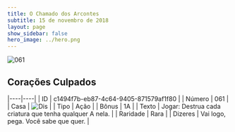 ```yaml
---
title: O Chamado dos Arcontes
subtitle: 15 de novembro de 2018
layout: page
show_sidebar: false
hero_image: ../hero.png
---
```


![061](https://cdn.keyforgegame.com/media/card_front/pt/341_061_HM8RPQWR5X46_pt.png)

## Corações Culpados

|----|----|
| ID | c1494f7b-eb87-4c64-9405-871579af1f80 |
| Número | 061 |
| Casa | ![Dis](https://archonarcana.com/images/thumb/e/e8/Dis.png/22px-Dis.png "Dis") |
| Tipo | Ação |
| Bônus | 1A |
| Texto | Jogar: Destrua cada criatura que tenha qualquer A nela. |
| Raridade | Rara |
| Dizeres | Vai logo, pega. Você sabe que quer. |

